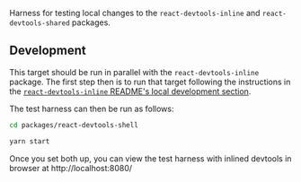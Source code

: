 Harness for testing local changes to the `react-devtools-inline` and `react-devtools-shared` packages.

## Development

This target should be run in parallel with the `react-devtools-inline` package. The first step then is to run that target following the instructions in the [`react-devtools-inline` README's local development section](https://github.com/facebook/react/tree/main/packages/react-devtools-inline#local-development).

The test harness can then be run as follows:
```sh
cd packages/react-devtools-shell

yarn start
```

Once you set both up, you can view the test harness with inlined devtools in browser at http://localhost:8080/
